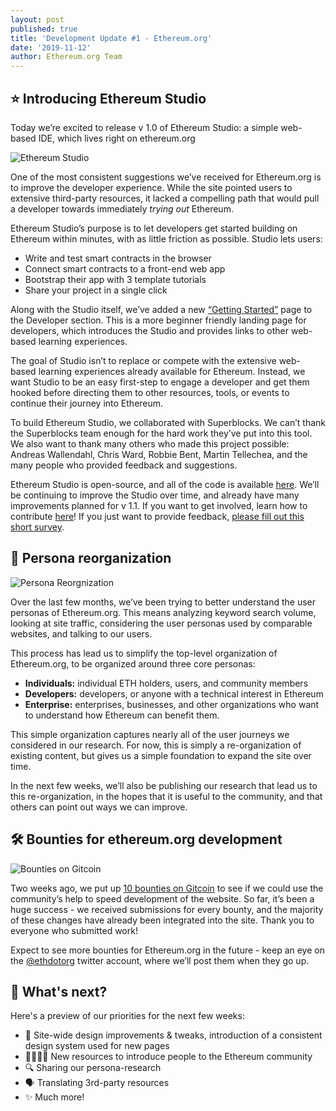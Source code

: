 ```yaml
---
layout: post
published: true
title: 'Development Update #1 - Ethereum.org'
date: '2019-11-12'
author: Ethereum.org Team
---
```


## ⭐ Introducing Ethereum Studio

Today we’re excited to release v 1.0 of Ethereum Studio: a simple web-based IDE, which lives right on ethereum.org


![Ethereum Studio](https://ethereum.org/ethereum-studio.gif)


One of the most consistent suggestions we’ve received for Ethereum.org is to improve the developer experience. While the site pointed users to extensive third-party resources, it lacked a compelling path that would pull a developer towards immediately *trying out* Ethereum.

Ethereum Studio’s purpose is to let developers get started building on Ethereum within minutes, with as little friction as possible. Studio lets users:


- Write and test smart contracts in the browser
- Connect smart contracts to a front-end web app
- Bootstrap their app with 3 template tutorials
- Share your project in a single click

Along with the Studio itself, we’ve added a new [“](https://ethereum.org/build)[Getting Started](https://ethereum.org/build)[”](https://ethereum.org/build) page to the Developer section. This is a more beginner friendly landing page for developers, which introduces the Studio and provides links to other web-based learning experiences. 

The goal of Studio isn’t to replace or compete with the extensive web-based learning experiences already available for Ethereum. Instead, we want Studio to be an easy first-step to engage a developer and get them hooked before directing them to other resources, tools, or events to continue their journey into Ethereum.

To build Ethereum Studio, we collaborated with Superblocks. We can’t thank the Superblocks team enough for the hard work they’ve put into this tool. We also want to thank many others who made this project possible: Andreas Wallendahl, Chris Ward, Robbie Bent, Martin Tellechea, and the many people who provided feedback and suggestions.

Ethereum Studio is open-source, and all of the code is available [here](https://github.com/SuperblocksHQ/ethereum-studio). We’ll be continuing to improve the Studio over time, and already have many improvements planned for v 1.1. If you want to get involved, learn how to contribute [here](https://github.com/SuperblocksHQ/ethereum-studio/wiki/How-to-Contribute)! If you just want to provide feedback, [please fill out this short survey](https://forms.gle/bjHQaCQYoRZcRyqm6).


## 🦄 Persona reorganization


![Persona Reorgnization](https://blog.ethereum.org/img/2019/10/persona_reorg.png)

Over the last few months, we’ve been trying to better understand the user personas of Ethereum.org. This means analyzing keyword search volume, looking at site traffic, considering the user personas used by comparable websites, and talking to our users.

This process has lead us to simplify the top-level organization of Ethereum.org, to be organized around three core personas:

- **Individuals:** individual ETH holders, users, and community members
- **Developers:** developers, or anyone with a technical interest in Ethereum
- **Enterprise:** enterprises, businesses, and other organizations who want to understand how Ethereum can benefit them.

This simple organization captures nearly all of the user journeys we considered in our research. For now, this is simply a re-organization of existing content, but gives us a simple foundation to expand the site over time.

In the next few weeks, we’ll also be publishing our research that lead us to this re-organization, in the hopes that it is useful to the community, and that others can point out ways we can improve.


## 🛠 Bounties for ethereum.org development


![Bounties on Gitcoin](https://blog.ethereum.org/img/2019/10/bounties.png)

Two weeks ago, we put up [10 bounties on Gitcoin](https://gitcoin.co/hackathon/web3-world) to see if we could use the community’s help to speed development of the website. So far, it’s been a huge success - we received submissions for every bounty, and the majority of these changes have already been integrated into the site. Thank you to everyone who submitted work!

Expect to see more bounties for Ethereum.org in the future - keep an eye on the [@ethdotorg](https://twitter.com/ethdotorg) twitter account, where we’ll post them when they go up.


## 🎯 What's next?

Here's a preview of our priorities for the next few weeks:

- 🎨 Site-wide design improvements & tweaks, introduction of a consistent design system used for new pages
- 👨‍👩‍👦‍👦 New resources to introduce people to the Ethereum community
- 🔍 Sharing our persona-research
- 🗣️ Translating 3rd-party resources
- ✨ Much more!


